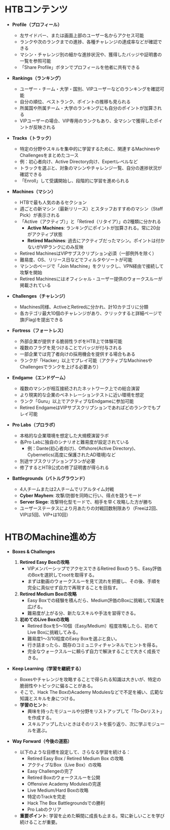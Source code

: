 
# HTBコンテンツ

- **Profile（プロフィール）**
    
    - 左サイドバー、または画面上部のユーザー名からアクセス可能
    - ランクや次のランクまでの進捗、各種チャレンジの達成率などが確認できる
    - マシン・チャレンジ別の細かな進捗状況や、獲得したバッジや証明書の一覧を参照可能
    - 「Share Profile」ボタンでプロフィールを他者に共有できる
- **Rankings（ランキング）**
    
    - ユーザー・チーム・大学・国別、VIPユーザーなどのランキングを確認可能
    - 自分の順位、ベストランク、ポイントの推移も見られる
    - 所属国や所属チーム・大学のランキングにも自分のポイントが加算される
    - VIPユーザーの場合、VIP専用のランクもあり、全マシンで獲得したポイントが反映される
- **Tracks（トラック）**
    
    - 特定の分野やスキルを集中的に学習するために、関連するMachinesやChallengesをまとめたコース
    - 例：初心者向け、Active Directory向け、Expertレベルなど
    - トラックを選ぶと、対象のマシンやチャレンジ一覧、自分の進捗状況が確認できる
    - 「Enroll」して受講開始し、段階的に学習を進められる
- **Machines（マシン）**
    
    - HTBで最も人気のあるセクション
    - 週ごとの新マシン（最新リリース）とスタッフおすすめのマシン（Staff Pick）が表示される
    - 「Active（アクティブ）」と「Retired（リタイア）」の2種類に分かれる
        - **Active Machines**: ランキングにポイントが加算される。常に20台がアクティブ状態
        - **Retired Machines**: 過去にアクティブだったマシン。ポイントは付かないがVIPランクにのみ反映
    - Retired MachinesはVIPサブスクリプション必須（一部例外を除く）
    - 難易度、OS、リリース日などでフィルタやソートが可能
    - マシンのページで「Join Machine」をクリックし、VPN経由で接続して攻撃を開始
    - Retired Machinesにはオフィシャル・ユーザー提供のウォークスルーが掲載されている
- **Challenges（チャレンジ）**
    
    - Machines同様、ActiveとRetiredに分かれ、計10カテゴリに分類
    - 各カテゴリ最大10個のチャレンジがあり、クリックすると詳細ページで旗(Flag)を提出できる
- **Fortress（フォートレス）**
    
    - 外部企業が提供する脆弱性ラボをHTB上で体験可能
    - 複数のフラグを見つけることでバッジが付与される
    - 一部企業では完了者向けの採用機会を提供する場合もある
    - ランクが「Hacker」以上でプレイ可能（アクティブなMachinesやChallengesでランクを上げる必要あり）
- **Endgame（エンドゲーム）**
    
    - 複数のマシンが相互接続されたネットワーク上での総合演習
    - より現実的な企業のペネトレーションテストに近い環境を想定
    - ランク「Guru」以上でアクティブなEndgameに参加可能
    - Retired EndgameはVIPサブスクリプションであればどのランクでもプレイ可能
- **Pro Labs（プロラボ）**
    
    - 本格的な企業環境を想定した大規模演習ラボ
    - 各Pro Labに独自のシナリオと難易度が設定されている
        - 例：Dante(初心者向け)、Offshore(Active Directory)、Cybernetics(高度に保護されたAD環境)など
    - 別途サブスクリプションプランが必要
    - 修了するとHTB公式の修了証明書が得られる
- **Battlegrounds（バトルグラウンド）**
    
    - 4人チームまたは2人チームでリアルタイム対戦
    - **Cyber Mayhem**: 攻撃/防御を同時に行い、得点を競うモード
    - **Server Siege**: 攻撃特化型モードで、相手を早く攻略した方が勝ち
    - ユーザーステータスにより月あたりの対戦回数制限あり（Freeは2回、VIPは5回、VIP+は10回）






# HTBのMachine進め方

- **Boxes & Challenges**
    1. **Retired Easy Boxの攻略**
        - VIPメンバーシップでアクセスできるRetired Boxのうち、Easy評価のBoxを選択してrootを取得する。
        - まずは動画のウォークスルーを見て流れを把握し、その後、手順を完全に真似せず自力で再現することを目指す。
    2. **Retired Medium Boxの攻略**
        - Easy Boxでの経験を積んだら、Medium評価のBoxに挑戦して知識を広げる。
        - 難易度が上がる分、新たなスキルや手法を習得できる。
    3. **初めてのLive Boxの攻略**
        - Retired Boxを5～10個（Easy/Medium）程度攻略したら、初めてLive Boxに挑戦してみる。
        - 難易度1～3/10程度のEasy Boxを選ぶと良い。
        - 行き詰まったら、既存のコミュニティチャンネルでヒントを得る。
        - 完全なウォークスルーに頼らず自力で解決することで大きく成長できる。


- **Keep Learning（学習を継続する）**
    - Boxesやチャレンジを攻略することで得られる知識は大きいが、特定の脆弱性やトピックに偏ることがある。
    - そこで、Hack The BoxのAcademy Modulesなどで不足を補い、広範な知識とスキルを身につける。
    - **学習のヒント**:
        - 興味を持ったモジュールや分野をリストアップして「To-Doリスト」を作成する。
        - スキルアップしたいときはそのリストを振り返り、次に学ぶモジュールを選ぶ。

- **Way Forward（今後の道筋）**
    - 以下のような目標を設定して、さらなる学習を続ける：
        - Retired Easy Box / Retired Medium Box の攻略
        - アクティブなBox（Live Box）の攻略
        - Easy Challengeの完了
        - Retired Boxのウォークスルーを公開
        - Offensive Academy Modulesの完遂
        - Live Medium/Hard Boxの攻略
        - 特定のTrackを完走
        - Hack The Box Battlegroundsでの勝利
        - Pro Labのクリア
    - **重要ポイント**: 学習を止めた瞬間に成長も止まる。常に新しいことを学び続けることが重要。
